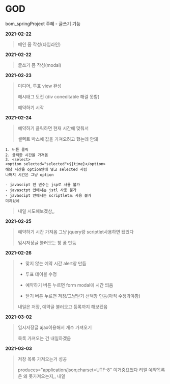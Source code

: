 # GOD
bom_springProject 주혜 - 글쓰기 기능

**2021-02-22**
> 메인 폼 작성(타임라인)

**2021-02-22**
> 글쓰기 폼 작성(modal)

**2021-02-23**
> 미디어, 투표 view 완성
>
> 해시태그 도전 (div coneditable 해결 못함)
>
> 예약하기 시작

**2021-02-24**
> 예약하기 클릭하면 현재 시간에 맞춰서
>
> 셀렉트 박스에 값을 가져오려고 했는데 안돼
```
1. 버튼 클릭
2. 클릭한 시간을 가져옴
3. <select>
<option selected="selected">${time}</option>
해당 시간을 option안에 넣고 selected 시킴
나머지 시간은 그냥 option

- javascipt 안 변수는 jsp로 사용 불가
- javasctpt 안에서는 jstl 사용 불가
- javascipt 안에서는 scriptlet도 사용 불가
미치겄네

```
> 내일 시도해보겠삼,, 

**2021-02-25**
> 예약하기 시간 가져옴 그냥 jquery랑 scriptlet사용하면 됐었다
>
> 임시저장글 불러오는 창 폼 만듬

**2021-02-26**
> - 맞지 않는 예약 시간 alert창 만듬
> 
> - 투표 테이블 수정
> 
> - 예약하기 버튼 누르면 form modal에 시간 띄움
> 
> - 닫기 버튼 누르면 저장/그냥닫기 선택창 만듬(아직 수정봐야함)
> 
> 내일은 저장, 예약글 불러오고 등록까지 해보겠음

**2021-03-02**
> 임시저장글 ajax이용해서 개수 가져오기
> 
> 목록 가져오는 건 내일하겠음

**2021-03-03**
> 저장 목록 가져오는거 성공
> 
> produces="application/json;charset=UTF-8" 이거중요했다 리얼
> 예약목록은 왜 못가져오는지,, 내일 
